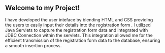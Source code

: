 ## Welcome to my Project! 

I have developed the user inteface by blending HTML and CSS  providing the users to easily input their details into the registration form . I utilized Java Servlets to capture the  registration form data and integrated  with  JDBC Connection within the servlets. This integration allowed me for the efficient transmission of the registration form data to the database, ensuring a smooth insertion process.


